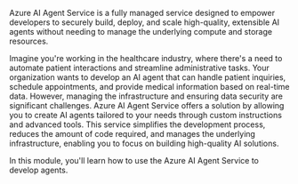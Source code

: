 Azure AI Agent Service is a fully managed service designed to empower developers to securely build, deploy, and scale high-quality, extensible AI agents without needing to manage the underlying compute and storage resources.

Imagine you're working in the healthcare industry, where there's a need to automate patient interactions and streamline administrative tasks. Your organization wants to develop an AI agent that can handle patient inquiries, schedule appointments, and provide medical information based on real-time data. However, managing the infrastructure and ensuring data security are significant challenges. Azure AI Agent Service offers a solution by allowing you to create AI agents tailored to your needs through custom instructions and advanced tools. This service simplifies the development process, reduces the amount of code required, and manages the underlying infrastructure, enabling you to focus on building high-quality AI solutions.

In this module, you'll learn how to use the Azure AI Agent Service to develop agents.


